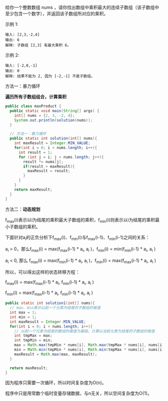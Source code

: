 给你一个整数数组 nums ，请你找出数组中乘积最大的连续子数组（该子数组中至少包含一个数字），并返回该子数组所对应的乘积。

 

示例 1:
```
输入: [2,3,-2,4]
输出: 6
解释: 子数组 [2,3] 有最大乘积 6。
```
示例 2:
```
输入: [-2,0,-1]
输出: 0
解释: 结果不能为 2, 因为 [-2,-1] 不是子数组。
```



方法一：暴力循环

**遍历所有子数组组合，计算乘积**

```java
public class maxProduct {
  public static void main(String[] args) {
    int[] nums = {2, 3, -2, 4};
    System.out.println(solution(nums));
  }

  // 方法一：暴力循环
  public static int solution(int[] nums){
    int maxResult = Integer.MIN_VALUE;
    for(int i = 0; i < nums.length; i++){
      int result = 1;
      for (int j = i; j < nums.length; j++){
        result *= nums[j];
        if(result > maxResult){
          maxResult = result;
        }
      }
    }
    return maxResult;
  }
}

```

方法二：**动态规划**

f<sub>max</sub>(i)表示以i为结尾的乘积最大子数组的乘积，f<sub>min</sub>(i)则表示以i为结尾的乘积最小子数组的乘积。

下面针对a<sub>i</sub>的正负分析下f<sub>max</sub>(i)、f<sub>min</sub>(i)与f<sub>max</sub>(i-1)、f<sub>min</sub>(i-1)之间的关系：

a<sub>i</sub> > 0，那么f<sub>max</sub>(i) = max(f<sub>max</sub>(i-1) * a<sub>i</sub>, a<sub>i</sub> )，f<sub>min</sub>(i) = min(f<sub>min</sub>(i-1) * a<sub>i</sub>, a<sub>i</sub> )

a<sub>i</sub>  < 0, 那么 f<sub>max</sub>(i) = max(f<sub>min</sub>(i-1) * a<sub>i</sub>, a<sub>i</sub> )，f<sub>min</sub>(i) = max(f<sub>max</sub>(i-1) * a<sub>i</sub>, a<sub>i</sub> )

所以，可以得出这样的状态转移方程：

f<sub>max</sub>(i) = max(f<sub>max</sub>(i-1) * a<sub>i</sub>, f<sub>min</sub>(i-1) * a<sub>i</sub>, a<sub>i</sub> )

f<sub>min</sub>(i) = max(f<sub>max</sub>(i-1) * a<sub>i</sub>,  f<sub>min</sub>(i-1) * a<sub>i</sub>, a<sub>i</sub> )



```java
public static int solution1(int[] nums){
  // max、min表示以前一个元素为结尾的子数组的极值
  int max = 1;
  int min = 1;
  int maxResult = Integer.MIN_VALUE;
  for(int i = 0; i < nums.length; i++){
    // 以前一个元素为结尾的数组的极值为基础，计算以当前元素为结尾的子数组的极值
    int tmpMax = max;
    int tmpMin = min;
    max = Math.max(tmpMin * nums[i], Math.max(tmpMax * nums[i], nums[i]));
    min = Math.min(tmpMin * nums[i], Math.min(tmpMax * nums[i], nums[i]));
    maxResult = Math.max(max, maxResult);
  }

  return maxResult;
}
```

因为程序只需要一次循环，所以时间复杂度为O(n)。

程序中只是用常数个临时变量存储数据，与n无关，所以空间复杂度为O(1)。

